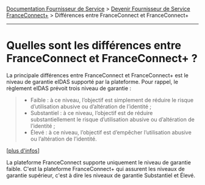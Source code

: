 [Documentation Fournisseur de Service](README.md) > [Devenir Fournisseur de Service FranceConnect+](../README.md#je-veux-devenir-fournisseur-de-service) > Différences entre FranceConnect et FranceConnect+

---

# Quelles sont les différences entre FranceConnect et FranceConnect+ ?

La principale différences entre FranceConnect et FranceConnect+ est le niveau de garantie eIDAS supporté par la plateforme. Pour rappel, le règlement eIDAS prévoit trois niveau de garantie :

> - Faible : à ce niveau, l’objectif est simplement de réduire le risque d’utilisation abusive ou d’altération de l’identité ;
> - Substantiel : à ce niveau, l’objectif est de réduire substantiellement le risque d’utilisation abusive ou d’altération de l’identité ;
> - Élevé : à ce niveau, l’objectif est d’empêcher l’utilisation abusive ou l’altération de l’identité.

[[plus d'infos](https://www.ssi.gouv.fr/administration/reglementation/confiance-numerique/le-reglement-eidas/)]


La plateforme FranceConnect  supporte uniquement le niveau de garantie faible. C'est la plateforme FranceConnect+ qui assurent les niveaux de garantie supérieur, c'est à dire les niveaux de garantie Substantiel et Élevé. 
